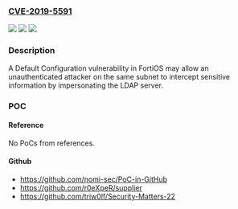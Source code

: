 ### [CVE-2019-5591](https://cve.mitre.org/cgi-bin/cvename.cgi?name=CVE-2019-5591)
![](https://img.shields.io/static/v1?label=Product&message=Fortinet%20FortiOS&color=blue)
![](https://img.shields.io/static/v1?label=Version&message=n%2Fa&color=blue)
![](https://img.shields.io/static/v1?label=Vulnerability&message=Information%20disclosure&color=brighgreen)

### Description

A Default Configuration vulnerability in FortiOS may allow an unauthenticated attacker on the same subnet to intercept sensitive information by impersonating the LDAP server.

### POC

#### Reference
No PoCs from references.

#### Github
- https://github.com/nomi-sec/PoC-in-GitHub
- https://github.com/r0eXpeR/supplier
- https://github.com/triw0lf/Security-Matters-22

